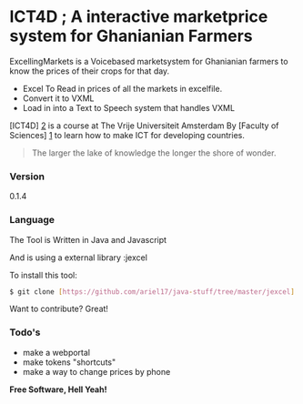 # ICT4D ; A interactive marketprice system for Ghanianian Farmers

ExcellingMarkets is a Voicebased marketsystem for Ghanianian farmers to know the prices of their crops for that day.

  - Excel To Read in prices of all the markets in excelfile.
  - Convert it to VXML
  - Load in into a Text to Speech system that handles VXML

[ICT4D] [2] is a course at The Vrije Universiteit Amsterdam By [Faculty of Sciences] [1] to learn how to make ICT for developing countries.

> The larger the lake of knowledge the longer the shore of wonder.

### Version
0.1.4

### Language

The Tool is Written in Java and Javascript

And is using a external library :jexcel

To install this tool:

```sh
$ git clone [https://github.com/ariel17/java-stuff/tree/master/jexcel] jexcel

```

Want to contribute? Great!

### Todo's

 - make a webportal
 - make tokens "shortcuts"
 - make a way to change prices by phone

**Free Software, Hell Yeah!**

[1]:http://www.few.vu.nl
[2]:http://www.vu.nl/nl/studiegids/2012-2013/master/a-b/artificial-intelligence/index.asp?view=module&origin=50769306x50769301&id=50765526

[@tjholowaychuk]:http://twitter.com/tjholowaychuk
[express]:http://expressjs.com
[AngularJS]:http://angularjs.org
[Gulp]:http://gulpjs.com
